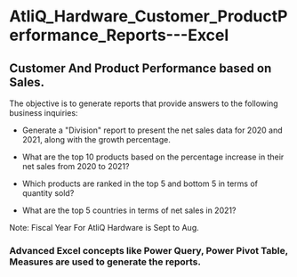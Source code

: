 # AtliQ_Hardware_Customer_ProductPerformance_Reports---Excel

## Customer And Product Performance based on Sales.

The objective is to generate reports that provide answers to the following business inquiries:

- Generate a "Division" report to present the net sales data for 2020 and 2021, along with the growth percentage.

- What are the top 10 products based on the percentage increase in their net sales from 2020 to 2021?

- Which products are ranked in the top 5 and bottom 5 in terms of quantity sold?

- What are the top 5 countries in terms of net sales in 2021?

Note: Fiscal Year For AtliQ Hardware is Sept to Aug.

  ### Advanced Excel concepts like Power Query, Power Pivot Table, Measures are used to generate the reports.


